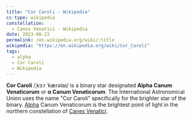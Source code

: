 ```yaml
---
title: "Cor Caroli - Wikipedia"
cc-type: wikipedia
constellation:
  - Canes Venatici - Wikipedia
date: 2023-06-22
permalink: /en.wikipedia.org/wiki/:title
wikipedia: "https://en.wikipedia.org/wiki/Cor_Caroli"
tags:
  - alpha
  - Cor Caroli
  - Wikipedia
---
```

**Cor Caroli** /ˌkɔːr ˈkærəlaɪ/ is a binary star designated **Alpha Canum Venaticorum** or **α Canum Venaticorum**. The International Astronomical Union uses the name "Cor Caroli" specifically for the brighter star of the binary. [Alpha](/alpha/) Canum Venaticorum is the brightest point of light in the northern constellation of [Canes Venatici](/en.wikipedia.org/wiki/Canes_Venatici).